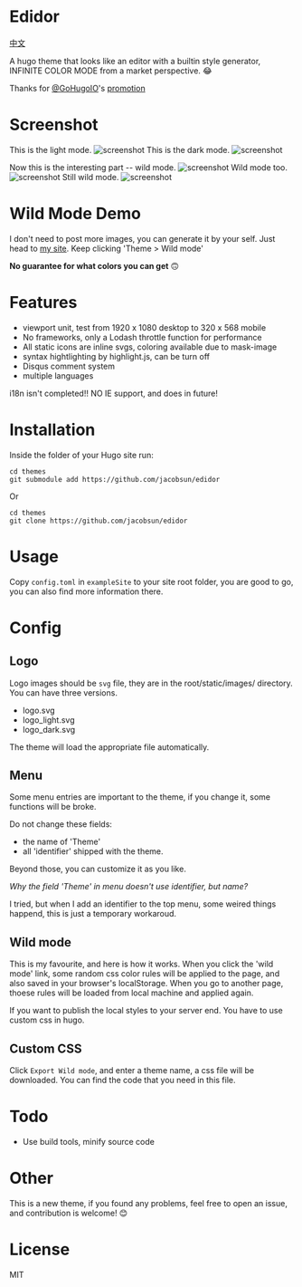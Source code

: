 # Edidor
[中文](https://github.com/jacobsun/edidor/blob/master/README-zh.md)

A hugo theme that looks like an editor with a builtin style generator, INFINITE COLOR MODE from a market perspective. 😂


Thanks for [@GoHugoIO](https://twitter.com/GoHugoIO)'s [promotion](https://twitter.com/GoHugoIO/status/1127175277673631744)

# Screenshot
This is the light mode.
![screenshot](https://raw.githubusercontent.com/jacobsun/edidor/master/images/screenshot.png)
This is the dark mode.
![screenshot](https://raw.githubusercontent.com/jacobsun/edidor/master/images/dark.png)

Now this is the interesting part -- wild mode.
![screenshot](https://raw.githubusercontent.com/jacobsun/edidor/master/images/wild_mode.png)
Wild mode too.
![screenshot](https://raw.githubusercontent.com/jacobsun/edidor/master/images/wild_mode2.png)
Still wild mode.
![screenshot](https://raw.githubusercontent.com/jacobsun/edidor/master/images/wild_mode3.png)

# Wild Mode Demo
I don't need to post more images, you can generate it by your self. Just head to [my site](https://ziox.xyz/). Keep clicking 'Theme > Wild mode'

**No guarantee for what colors you can get** 🙃

# Features

- viewport unit, test from 1920 x 1080 desktop to 320 x 568 mobile
- No frameworks, only a Lodash throttle function for performance
- All static icons are inline svgs, coloring available due to mask-image
- syntax hightlighting by highlight.js, can be turn off
- Disqus comment system
- multiple languages

i18n isn't completed!!
NO IE support, and does in future!

# Installation
Inside the folder of your Hugo site run:

```
cd themes
git submodule add https://github.com/jacobsun/edidor
```
Or
```
cd themes
git clone https://github.com/jacobsun/edidor
```

# Usage

Copy `config.toml` in `exampleSite` to your site root folder, you are good to go, you can also find more information there.

# Config

## Logo

Logo images should be `svg` file, they are in the root/static/images/ directory. You can have three versions.

- logo.svg
- logo_light.svg
- logo_dark.svg

The theme will load the appropriate file automatically.

## Menu
Some menu entries are important to the theme, if you change it, some functions will be broke.

Do not change these fields:
- the name of 'Theme'
- all 'identifier' shipped with the theme.

Beyond those, you can customize it as you like.

*Why the field 'Theme' in menu doesn't use identifier, but name?*

I tried, but when I add an identifier to the top menu, some weired things happend, this is just a temporary workaroud.

## Wild mode

This is my favourite, and here is how it works.
When you click the 'wild mode' link, some random css color rules will be applied to the page, and also saved in your browser's localStorage.
When you go to another page, thoese rules will be loaded from local machine and applied again.

If you want to publish the local styles to your server end. You have to use custom css in hugo.

## Custom CSS

Click `Export Wild mode`, and enter a theme name, a css file will be downloaded.
You can find the code that you need in this file.

# Todo
- Use build tools, minify source code

# Other
This is a new theme, if you found any problems, feel free to open an issue, and contribution is welcome! 😊



# License
MIT

